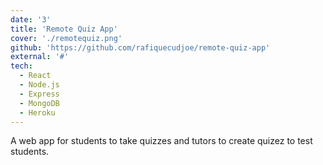 ```yaml
---
date: '3'
title: 'Remote Quiz App'
cover: './remotequiz.png'
github: 'https://github.com/rafiquecudjoe/remote-quiz-app'
external: '#'
tech:
  - React
  - Node.js
  - Express
  - MongoDB
  - Heroku
---
```


A web app for students to take quizzes and tutors to create quizez to test students.
